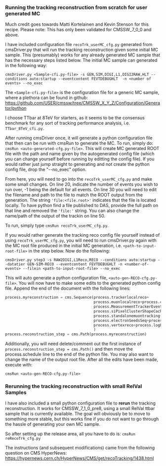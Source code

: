 ### Running the tracking reconstruction from scratch for user generated MC  

Much credit goes towards Matti Kortelainen and Kevin Stenson for this recipe.  Please note: This has only been validated for CMSSW_7_0_0 and above.  

I have included configuration file ```recoTrk_userMC_cfg.py``` generated from cmsDriver.py that will run the tracking reconstruction given some initial MC sample.  This (presumably) works for any already generated MC sample that has the necessary steps listed below. The initial MC sample can generated in the following way:

```
cmsDriver.py <Sample-cfi.py-file> -s GEN,SIM,DIGI,L1,DIGI2RAW,HLT --conditions auto:startup --eventcontent FEVTDEBUGHLT  -n <number of events> --no_exec
```

The ```<Sample-cfi.py-file>``` is the configuration file for a generic MC sample, where a plethora can be found in github:
https://github.com/USER/cmssw/tree/CMSSW_X_Y_Z/Configuration/Generator/python

I choose TTbar at 8TeV for starters, as it seems to be the consensus benchmark for any sort of tracking performance analysis, i.e. ```TTbar_8TeV_cfi.py```. 

After running cmsDriver once, it will generate a python configuration file that then can be run with cmsRun to generate the MC.  To run, simply do: ```cmsRun <auto-generated-cfg.py-file>```.  This will create MC generated ROOT file with the path and name given by the autogenerated config file (which you can change yourself before running by editting the config file).  If you would rather just jump straight to generating and not create the python config file, drop the "--no_exec" option. 

From here, you will need to go into the ```recoTrk_userMC_cfg.py``` and make some small changes. On line 20, indicate the number of events you wish to run over, -1 being the default for all events.  On line 30 you will need to edit the filename and path to the file to match the ROOT output from the generation.  The string ```'file:<file.root>'``` indicates that the file is located locally.  To have python find a file published to DAS, provide the full path on that line and removed the ```'file:'``` string.  You can also change the name/path of the output of the trackin on line 50. 

To run, simply type ```cmsRun recoTrk_userMC_cfg.py```. 

If you would rather generate the tracking reco config file yourself instead of using ```recoTrk_userMC_cfg.py```, you will need to run cmsDriver.py again with the MC root file produced in the initial MC generation, i.e. ```<path-to-input-root-file>``` in the step below.  Now do the following:

```
cmsDriver.py step3 -s RAW2DIGI,L1Reco,RECO --conditions auto:startup --datatier GEN-SIM-RECO --eventcontent FEVTDEBUGHLT -n <number-of-events> --filein <path-to-input-root-file> --no_exec
```

This will auto generate a python configuration file, ```<auto-gen-RECO-cfg.py-file>```.  You will now have to make some edits to the generated python config file.  Append the end of the document with the following lines:

```python
process.myreconstruction = cms.Sequence(process.trackerlocalreco+
                                        process.muonlocalreco+process.calolocalreco+process.offlineBeamSpot+
                                        process.MeasurementTrackerEvent+
                                        process.siPixelClusterShapeCache+
                                        process.standalonemuontracking+process.recopixelvertexing+process.iterTracking+
                                        process.electronSeedsSeq+process.doAlldEdXEstimators+process.trackExtrapolator+
                                        process.vertexreco+process.logErrorHarvester
                                        )
process.reconstruction_step = cms.Path(process.myreconstruction)
```

Additionally, you will need delete/comment out the first instance of ```process.reconstruction_step = cms.Path()``` and then move the process.schedule line to the end of the python file.  You may also want to change the name of the output root file.  After all the edits have been made, execute with:

```cmsRun <auto-gen-RECO-cfg.py-file>```

### Rerunning the tracking reconstruction with small RelVal Samples

I have also included a small python configuration file to **rerun** the tracking reconstruction.  It works for CMSSW_7_1_0_pre8, using a small RelVal ttbar sample that is currently available.  The goal will obviously be to move to something more stable, but this works fine if you do not want to go through the hassle of generating your own MC sample. 

So after setting up the release area, all you have to do is: ```cmsRun reRecoTrk_cfg.py```


The instructions (and subsequent modifications) came from the following question on CMS HyperNews:
https://hypernews.cern.ch/HyperNews/CMS/get/recoTracking/1438.html

